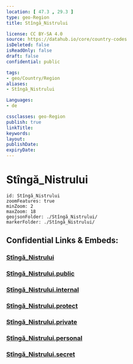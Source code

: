 ```yaml
---
location: [ 47.3 , 29.3 ] 
type: geo-Region
title: Stîngă_Nistrului

license: CC BY-SA 4.0
source: https://datahub.io/core/country-codes
isDeleted: false
isReadOnly: false
draft: false
confidential: public

tags:
- geo/Country/Region
aliases:
- Stîngă_Nistrului

Languages:
- de

cssclasses: geo-Region
publish: true
linkTitle: 
keywords: 
layout: 
publishDate: 
expiryDate: 
---
```


# Stîngă_Nistrului

```leaflet
id: Stîngă_Nistrului
zoomFeatures: true 
minZoom: 2 
maxZoom: 18
geojsonFolder: ./Stîngă_Nistrului/
markerFolder: ./Stîngă_Nistrului/
```


## Confidential Links & Embeds: 

### [Stîngă_Nistrului](/_Standards/Earth/Continent/Europe/Europe~East/Moldova/Districts~Moldova/Stîngă_Nistrului.md) 

### [Stîngă_Nistrului.public](/_public/Earth/Continent/Europe/Europe~East/Moldova/Districts~Moldova/Stîngă_Nistrului.public.md) 

### [Stîngă_Nistrului.internal](/_internal/Earth/Continent/Europe/Europe~East/Moldova/Districts~Moldova/Stîngă_Nistrului.internal.md) 

### [Stîngă_Nistrului.protect](/_protect/Earth/Continent/Europe/Europe~East/Moldova/Districts~Moldova/Stîngă_Nistrului.protect.md) 

### [Stîngă_Nistrului.private](/_private/Earth/Continent/Europe/Europe~East/Moldova/Districts~Moldova/Stîngă_Nistrului.private.md) 

### [Stîngă_Nistrului.personal](/_personal/Earth/Continent/Europe/Europe~East/Moldova/Districts~Moldova/Stîngă_Nistrului.personal.md) 

### [Stîngă_Nistrului.secret](/_secret/Earth/Continent/Europe/Europe~East/Moldova/Districts~Moldova/Stîngă_Nistrului.secret.md)

